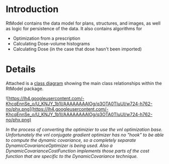 # Introduction #

RtModel contains the data model for plans, structures, and images, as well as logic for persistence of the data.  It also contains algorithms for
  * Optimization from a prescription
  * Calculating Dose-volume histograms
  * Calculating Dose (in the case that dose hasn't been imported)

# Details #

Attached is a [class diagram](https://lh4.googleusercontent.com/-KhcqEnnSe_o/U_KNJY_1b1I/AAAAAAAAlOg/q3OTA0TIuUI/w724-h762-no/phx.png) showing the main class relationships within the RtModel package.

![https://lh4.googleusercontent.com/-KhcqEnnSe_o/U_KNJY_1b1I/AAAAAAAAlOg/q3OTA0TIuUI/w724-h762-no/phx.png](https://lh4.googleusercontent.com/-KhcqEnnSe_o/U_KNJY_1b1I/AAAAAAAAlOg/q3OTA0TIuUI/w724-h762-no/phx.png)

_In the process of converting the optimizier to use the vnl optimization base.  Unfortunately the vnl conjugate gradient optimizer has no "hook" to be able to compute the dynamic covariance, so a completely separate DynamicCovarianceOptimizer is being used.  Also a DynamicCovarianceCostFunction implements those parts of the cost function that are specific to the DynamicCovariance technique._